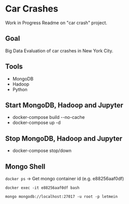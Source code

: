 # Car Crashes

Work in Progress Readme on "car crash" project.

## Goal
Big Data Evaluation of car crashes in New York City. 

## Tools
- MongoDB
- Hadoop
- Python

## Start MongoDB, Hadoop and Jupyter
- docker-compose build --no-cache
- docker-compose up -d

## Stop MongoDB, Hadoop and Jupyter
- docker-compose stop/down

## Mongo Shell
`docker ps` -> Get mongo container id (e.g. e88256aaf0df)

`docker exec -it e88256aaf0df bash` 

`mongo mongodb://localhost:27017 -u root -p letmein`
